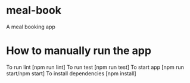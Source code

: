 # meal-book
A meal booking app

# How to manually run the app
 To run lint [npm run lint]
 To run test [npm run test]
 To start app [npm run start/npm start]
 To install dependencies [npm install]